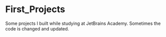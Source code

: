# First_Projects
Some projects I built while studying at JetBrains Academy. Sometimes the code is changed and updated.
